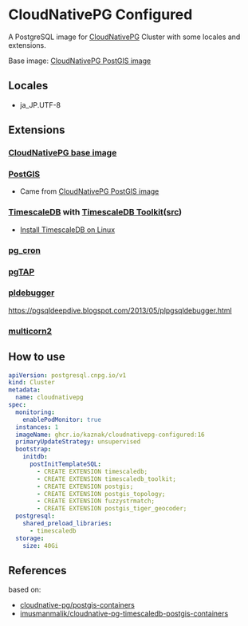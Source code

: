 # CloudNativePG Configured

A PostgreSQL image for [CloudNativePG](https://cloudnative-pg.io/) Cluster
with some locales and extensions.

Base image: [CloudNativePG PostGIS image](https://github.com/cloudnative-pg/postgis-containers)

## Locales

- ja_JP.UTF-8

## Extensions

### [CloudNativePG base image](https://github.com/cloudnative-pg/postgres-containers)

### [PostGIS](https://github.com/postgis/postgis)
- Came from [CloudNativePG PostGIS image](https://github.com/cloudnative-pg/postgis-containers)

### [TimescaleDB](https://www.timescale.com/) with [TimescaleDB Toolkit](https://docs.timescale.com/timescaledb/latest/how-to-guides/install-timescaledb-toolkit/)([src](https://github.com/timescale/timescaledb-toolkit))
- [Install TimescaleDB on Linux](https://docs.timescale.com/self-hosted/latest/install/installation-linux/)

### [pg_cron](https://github.com/citusdata/pg_cron)

### [pgTAP](https://pgtap.org/)

### [pldebugger](https://github.com/EnterpriseDB/pldebugger)

https://pgsqldeepdive.blogspot.com/2013/05/plpgsqldebugger.html

### [multicorn2](https://github.com/pgsql-io/multicorn2)

## How to use

```yaml
apiVersion: postgresql.cnpg.io/v1
kind: Cluster
metadata:
  name: cloudnativepg
spec:
  monitoring:
    enablePodMonitor: true
  instances: 1
  imageName: ghcr.io/kaznak/cloudnativepg-configured:16
  primaryUpdateStrategy: unsupervised
  bootstrap:
    initdb:
      postInitTemplateSQL:
        - CREATE EXTENSION timescaledb;
        - CREATE EXTENSION timescaledb_toolkit;
        - CREATE EXTENSION postgis;
        - CREATE EXTENSION postgis_topology;
        - CREATE EXTENSION fuzzystrmatch;
        - CREATE EXTENSION postgis_tiger_geocoder;
  postgresql:
    shared_preload_libraries:
      - timescaledb
  storage:
    size: 40Gi
```

## References

based on:

- [cloudnative-pg/postgis-containers](https://github.com/cloudnative-pg/postgis-containers)
- [imusmanmalik/cloudnative-pg-timescaledb-postgis-containers](https://github.com/imusmanmalik/cloudnative-pg-timescaledb-postgis-containers)
